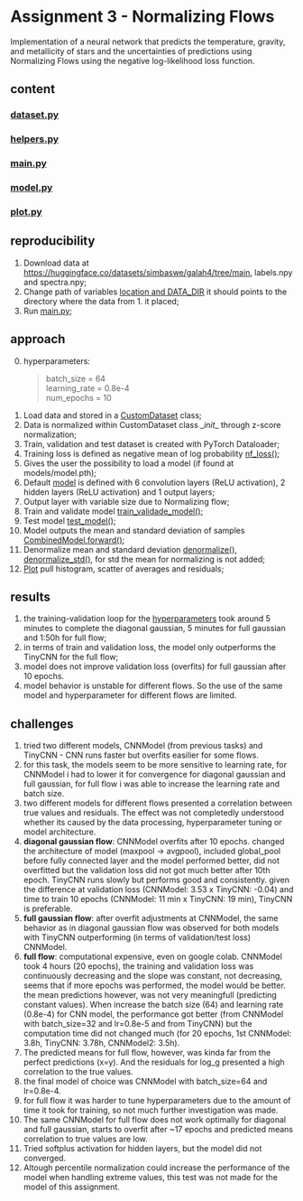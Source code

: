 # Assignment 3 - Normalizing Flows
Implementation of a neural network that predicts the temperature, gravity, and metallicity of stars and the uncertainties of predictions using Normalizing Flows using the negative log-likelihood loss function.

## content
### [dataset.py](dataset.py)
### [helpers.py](helpers.py)
### [main.py](main.py)
### [model.py](model.py)
### [plot.py](plot.py)

## reproducibility
1. Download data at https://huggingface.co/datasets/simbaswe/galah4/tree/main, labels.npy and spectra.npy;
2. Change path of variables [location and DATA_DIR](main.py) it should points to the directory where the data from 1. it placed;
3. Run [main.py](main.py);

## approach
0. hyperparameters:
    > batch_size = 64 <br>
    > learning_rate = 0.8e-4 <br>
    > num_epochs = 10 <br>
1. Load data and stored in a [CustomDataset](dataset.py) class;<br>
2. Data is normalized within CustomDataset class \__init__ through z-score normalization;<br>
3. Train, validation and test dataset is created with PyTorch Dataloader;<br>
4. Training loss is defined as negative mean of log probability [nf_loss()](helpers.py);<br>
5. Gives the user the possibility to load a model (if found at models/model.pth);<br>
6. Default [model](model.py) is defined with 6 convolution layers (ReLU activation), 2 hidden layers (ReLU activation) and 1 output layers;<br>
7. Output layer with variable size due to Normalizing flow; <br>
8. Train and validate model [train_validade_model()](helpers.py);<br>
9. Test model [test_model()](helpers.py);<br>
10. Model outputs the mean and standard deviation of samples [CombinedModel.forward()](model.py); <br>
11. Denormalize mean and standard deviation [denormalize(), denormalize_std()](helpers.py), for std the mean for normalizing is not added; <br>
12. [Plot](plot.py) pull histogram, scatter of averages and residuals;<br>

## results
1. the training-validation loop for the [hyperparameters](#approach) took around 5 minutes to complete the diagonal gaussian, 5 minutes for full gaussian and 1:50h for full flow; <br>
2. in terms of train and validation loss, the model only outperforms the TinyCNN for the full flow; <br>
3. model does not improve validation loss (overfits) for full gaussian after 10 epochs. <br>
4. model behavior is unstable for different flows. So the use of the same model and hyperparameter for different flows are limited. <br>

## challenges
1. tried two different models, CNNModel (from previous tasks) and TinyCNN - CNN runs faster but overfits easilier for some flows. <br>
2. for this task, the models seem to be more sensitive to learning rate, for CNNModel i had to lower it for convergence for diagonal gaussian and full gaussian, for full flow i was able to increase the learning rate and batch size. <br>
3. two different models for different flows presented a correlation between true values and residuals. The  effect was not completedly understood whether its caused by the data processing, hyperparameter tuning or model architecture.
4. **diagonal gaussian flow**: CNNModel overfits after 10 epochs. changed the architecture of model (maxpool -> avgpool), included global_pool before fully connected layer and the model performed better, did not overfitted but the validation loss did not got much better after 10th epoch. TinyCNN runs slowly but performs good and consistently. given the difference at validation loss (CNNModel: 3.53 x TinyCNN: -0.04) and time to train 10 epochs (CNNModel: 11 min x TinyCNN: 19 min), TinyCNN is preferable. <br>
5. **full gaussian flow**: after overfit adjustments at CNNModel, the same behavior as in diagonal gaussian flow was observed for both models with TinyCNN outperforming (in terms of validation/test loss) CNNModel. <br>
6. **full flow**: computational expensive, even on google colab. CNNModel took 4 hours (20 epochs), the training and validation loss was continuously decreasing and the slope was constant, not decreasing, seems that if more epochs was performed, the model would be better. the mean predictions however, was not very meaningfull (predicting constant values). When increase the batch size (64) and learning rate (0.8e-4) for CNN model, the performance got better (from CNNModel with batch_size=32 and lr=0.8e-5 and from TinyCNN) but the computation time did not changed much (for 20 epochs, 1st CNNModel: 3.8h, TinyCNN: 3.78h, CNNModel2: 3.5h). <br>
7. The predicted means for full flow, however, was kinda far from the perfect predictions (x=y). And the residuals for log_g presented a high correlation to the true values.<br>
8. the final model of choice was CNNModel with batch_size=64 and lr=0.8e-4. <br>
9. for full flow it was harder to tune hyperparameters due to the amount of time it took for training, so not much further investigation was made. <br>
10. The same CNNModel for full flow does not work optimally for diagonal and full gaussian, starts to overfit after ~17 epochs and predicted means correlation to true values are low. <br>
11. Tried softplus activation for hidden layers, but the model did not converged. <br>
12. Altough percentile normalization could increase the performance of the model when handling extreme values, this test was not made for the model of this assignment. <br>